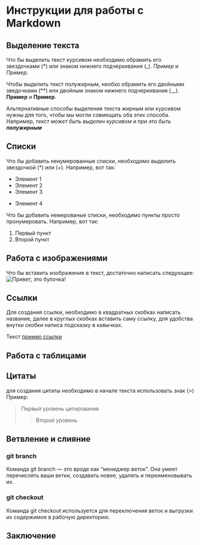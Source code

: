 # Инструкции для работы с Markdown

## Выделение текста

Что бы выделить текст курсивом необходимо обрамить его звездочками (*) или знаком нижнего подчеркивания (_). *Пример* и _Пример_.

Чтобы выделить текст полужирным, необхо обрамить его двойными зведочками (**) или двойным знаком нижнего подчеркивания (__). **Пример** и __Пример__.

Альтернативные способы выделения текста жирным или курсивом нужны для того, чтобы мы могли совмещать оба этих способа. Например, _текст может быть выделен курсивом и при это быть **полужирным**_

## Списки

Что бы добавить ненумерованные списки, необходимо выделить звездочкой (*) или (+).
Например, вот так:
* Элемент 1
* Элемент 2
* Элемент 3
+ Элемент 4

Что бы добавить немерованые списки, необходимо пункты просто пронумеровать.
Например, вот так:
1. Первый пункт
2. Второй пункт

## Работа с изображениями

Что бы вставить изображение в текст, достаточно написать следующее:
![Привет, это булочка!](thumb.jpg) 

## Ссылки

Для создания ссылки, необходимо в квадратных скобках написать название, далее в круглых скобках вставить саму ссылку, для удобства внутки скобки написа подсказку в кавычках.

Текст [пример ссылки](http.example.com "Всплывающая подсказка")

## Работа с таблицами

## Цитаты

для создания цитаты необходимо в начале текста использовать знак (>) Пример:
>Первый уровень цитирования
>>Второй уровень 

## Ветвление и слияние


### git branch

Команда git branch — это вроде как “менеджер веток”. Она умеет перечислять ваши ветки, создавать новее, удалять и переименовывать их.

### git checkout

Команда git checkout используется для переключения веток и выгрузки их содержимое в рабочую директорию.

## Заключение 